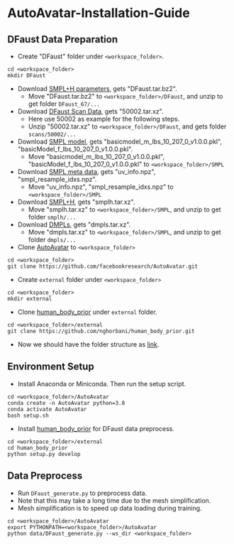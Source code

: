 # AutoAvatar-Installation-Guide
## DFaust Data Preparation
 - Create "DFaust" folder under `<workspace_folder>`.
```
cd <workspace_folder>
mkdir DFaust
```
 - Download [SMPL+H parameters](https://amass.is.tue.mpg.de/index.html), gets "DFaust.tar.bz2".
   - Move "DFaust.tar.bz2" to `<workspace_folder>/DFaust`, and unzip to get folder `DFaust_67/...`
 - Download [DFaust Scan Data](https://dfaust.is.tue.mpg.de/index.html), gets "50002.tar.xz".
    - Here use 50002 as example for the following steps.
    - Unzip "50002.tar.xz" to `<workspace_folder>/DFaust`, and gets folder `scans/50002/...`
 - Download [SMPL model](https://smpl.is.tue.mpg.de/index.html), gets "basicmodel_m_lbs_10_207_0_v1.0.0.pkl", "basicModel_f_lbs_10_207_0_v1.0.0.pkl".
    - Move "basicmodel_m_lbs_10_207_0_v1.0.0.pkl", "basicModel_f_lbs_10_207_0_v1.0.0.pkl" to `<workspace_folder>/SMPL`
 - Download [SMPL meta data](https://drive.google.com/drive/folders/1ZhS_0FFJ38Mj9pZrkr5HUTurCaofjLSk?usp=sharing), gets "uv_info.npz", "smpl_resample_idxs.npz".
    - Move "uv_info.npz", "smpl_resample_idxs.npz" to `<workspace_folder>/SMPL`
 - Download [SMPL+H](https://mano.is.tue.mpg.de/index.html), gets "smplh.tar.xz".
    - Move "smplh.tar.xz" to `<workspace_folder>/SMPL`, and unzip to get folder `smplh/...`
 - Download [DMPLs](https://smpl.is.tue.mpg.de/), gets "dmpls.tar.xz".
    - Move "dmpls.tar.xz" to `<workspace_folder>/SMPL`, and unzip to get folder `dmpls/...`
 - Clone [AutoAvatar](https://github.com/facebookresearch/AutoAvatar.git) to `<workspace_folder>`
```
cd <workspace_folder>
git clone https://github.com/facebookresearch/AutoAvatar.git
```
 - Create `external` folder under `<workspace_folder>` 
```
cd <workspace_folder>
mkdir external
```
 - Clone [human_body_prior](https://github.com/nghorbani/human_body_prior.git) under `external` folder.
```
cd <workspace_folder>/external
git clone https://github.com/nghorbani/human_body_prior.git
```
 - Now we should have the folder structure as [link](https://github.com/nick8592/AutoAvatar-Installation-Guide/blob/main/DFaust%20Data%20Preparation/folder_structure.md).

## Environment Setup
 - Install Anaconda or Miniconda. Then run the setup script.
```
cd <workspace_folder>/AutoAvatar
conda create -n AutoAvatar python=3.8
conda activate AutoAvatar
bash setup.sh
```
 - Install [human_body_prior](https://github.com/nghorbani/human_body_prior.git) for DFaust data preprocess.
```
cd <workspace_folder>/external
cd human_body_prior
python setup.py develop
```

## Data Preprocess
 - Run `DFaust_generate.py` to preprocess data.
 - Note that this may take a long time due to the mesh simplification.
 - Mesh simplification is to speed up data loading during training.
 ```
cd <workspace_folder>/AutoAvatar
export PYTHONPATH=<workspace_folder>/AutoAvatar
python data/DFaust_generate.py --ws_dir <workspace_folder>
 ```
 

